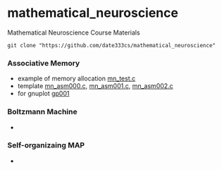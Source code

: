 # mathematical_neuroscience
Mathematical Neuroscience Course Materials

    git clone "https://github.com/date333cs/mathematical_neuroscience"


### Associative Memory
- example of memory allocation  [mn_test.c](mn_test.c)
- template [mn_asm000.c](mn_asm000.c), [mn_asm001.c](mn_asm002.c), [mn_asm002.c](mn_asm002.c)
- for gnuplot [gp001](gp001)

### Boltzmann Machine
+

### Self-organizaing MAP
+

